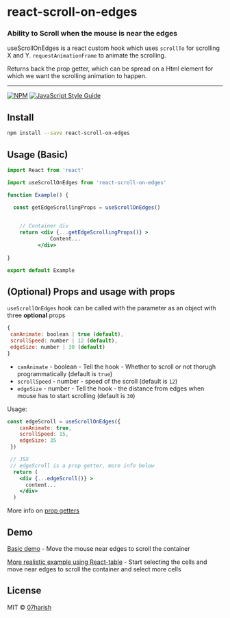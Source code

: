 # react-scroll-on-edges

### Ability to Scroll when the mouse is near the edges


  useScrollOnEdges is a react custom hook which uses `scrollTo` for scrolling X and Y. `requestAnimationFrame` to animate the scrolling.

 Returns back the prop getter, which can be spread on a Html element for which we want the scrolling animation to happen.
***
[![NPM](https://img.shields.io/npm/v/react-scroll-on-edges.svg)](https://www.npmjs.com/package/react-scroll-on-edges) [![JavaScript Style Guide](https://img.shields.io/badge/code_style-standard-brightgreen.svg)](https://standardjs.com)

## Install

```bash
npm install --save react-scroll-on-edges
```

## Usage (Basic)

```jsx
import React from 'react'

import useScrollOnEdges from 'react-scroll-on-edges'

function Example() {

  const getEdgeScrollingProps = useScrollOnEdges()

  
    // Container div
    return <div {...getEdgeScrollingProps()} >
              Content...
          </div>
  
}

export default Example

```

## (Optional) Props and usage with props
 `useScrollOnEdges` hook can be called with the parameter as an object with three **optional** props

 ```jsx
{
  canAnimate: boolean | true (default),
  scrollSpeed: number | 12 (default),
  edgeSize: number | 30 (default)
}
```

  - `canAnimate` - boolean - Tell the hook - Whether to scroll or not thorugh programmatically (default is `true`)
  - `scrollSpeed` - number - speed of the scroll (default is `12`)
  - `edgeSize` - number - Tell the hook - the distance from edges when mouse has to start scrolling (default is `30`)




Usage:
```jsx
const edgeScroll = useScrollOnEdges({
    canAnimate: true,
    scrollSpeed: 15,
    edgeSize: 35
 })

 // JSX
 // edgeScroll is a prop getter, more info below
  return (
    <div {...edgeScroll()} >
      content...
    </div>
  )

```
More info on [prop getters](https://kentcdodds.com/blog/how-to-give-rendering-control-to-users-with-prop-getters)

## Demo
[Basic demo](https://codesandbox.io/s/react-scroll-on-edges-phhfb?file=/src/App.js) - Move the mouse near edges to scroll the container

[More realistic example using React-table](https://codesandbox.io/s/react-scroll-on-edges-79f8o?fontsize=14&hidenavigation=1&theme=dark) - Start selecting the cells and move near edges to scroll the container and select more cells

## License

MIT © [07harish](https://github.com/07harish)
